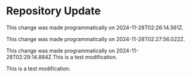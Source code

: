 # Repository Update

This change was made programmatically on 2024-11-28T02:26:14.561Z.

This change was made programmatically on 2024-11-28T02:27:56.022Z.

This change was made programmatically on 2024-11-28T02:29:14.884Z.This is a test modification.

This is a test modification.
